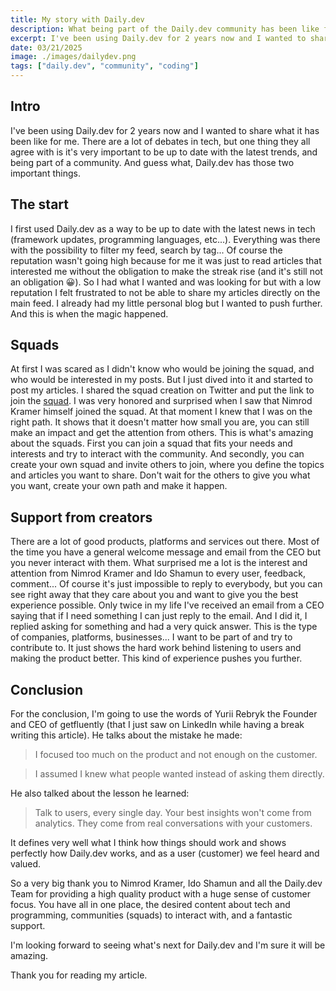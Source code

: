 ```yaml
---
title: My story with Daily.dev
description: What being part of the Daily.dev community has been like for me.
excerpt: I've been using Daily.dev for 2 years now and I wanted to share...
date: 03/21/2025
image: ./images/dailydev.png
tags: ["daily.dev", "community", "coding"]
---
```


## Intro

I've been using Daily.dev for 2 years now and I wanted to share what it has been like for me. There are a lot of debates in tech, but one thing they all agree with is it's very important to be up to date with the latest trends, and being part of a community. And guess what, Daily.dev has those two important things.

## The start

I first used Daily.dev as a way to be up to date with the latest news in tech (framework updates, programming languages, etc...). Everything was there with the possibility to filter my feed, search by tag... Of course the reputation wasn't going high because for me it was just to read articles that interested me without the obligation to make the streak rise (and it's still not an obligation 😀). So I had what I wanted and was looking for but with a low reputation I felt frustrated to not be able to share my articles directly on the main feed. I already had my little personal blog but I wanted to push further. And this is when the magic happened.

## Squads

At first I was scared as I didn't know who would be joining the squad, and who would be interested in my posts. But I just dived into it and started to post my articles. I shared the squad creation on Twitter and put the link to join the [squad](https://dly.to/1sJQFqpjKUq). I was very honored and surprised when I saw that Nimrod Kramer himself joined the squad. At that moment I knew that I was on the right path. It shows that it doesn't matter how small you are, you can still make an impact and get the attention from others. This is what's amazing about the squads. First you can join a squad that fits your needs and interests and try to interact with the community. And secondly, you can create your own squad and invite others to join, where you define the topics and articles you want to share. Don't wait for the others to give you what you want, create your own path and make it happen.

## Support from creators

There are a lot of good products, platforms and services out there. Most of the time you have a general welcome message and email from the CEO but you never interact with them. What surprised me a lot is the interest and attention from Nimrod Kramer and Ido Shamun to every user, feedback, comment... Of course it's just impossible to reply to everybody, but you can see right away that they care about you and want to give you the best experience possible. Only twice in my life I've received an email from a CEO saying that if I need something I can just reply to the email. And I did it, I replied asking for something and had a very quick answer. This is the type of companies, platforms, businesses... I want to be part of and try to contribute to. It just shows the hard work behind listening to users and making the product better. This kind of experience pushes you further.

## Conclusion

For the conclusion, I'm going to use the words of Yurii Rebryk the Founder and CEO of getfluently (that I just saw on LinkedIn while having a break writing this article). He talks about the mistake he made:

> I focused too much on the product and not enough on the customer.

> I assumed I knew what people wanted instead of asking them directly.

He also talked about the lesson he learned:

> Talk to users, every single day.
> Your best insights won't come from analytics.
> They come from real conversations with your customers.

It defines very well what I think how things should work and shows perfectly how Daily.dev works, and as a user (customer) we feel heard and valued.

So a very big thank you to Nimrod Kramer, Ido Shamun and all the Daily.dev Team for providing a high quality product with a huge sense of customer focus. You have all in one place, the desired content about tech and programming, communities (squads) to interact with, and a fantastic support.

I'm looking forward to seeing what's next for Daily.dev and I'm sure it will be amazing.

Thank you for reading my article.
